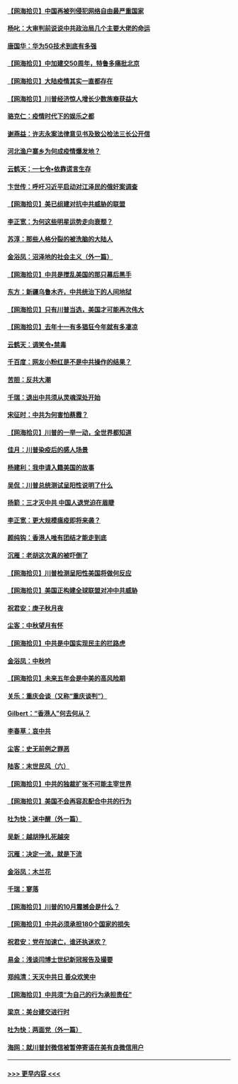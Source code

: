 #### [【网海拾贝】中国再被列侵犯网络自由最严重国家](../pages/nsc993/n12479643.md?t=10161151) 
#### [杨叱：大审判前说说中共政治局几个主要大佬的命运](../pages/nsc993/n12477527.md?t=10161151) 
#### [唐国华：华为5G技术到底有多强](../pages/nsc993/n12477483.md?t=10161151) 
#### [【网海拾贝】中加建交50周年，特鲁多痛批北京](../pages/nsc993/n12476892.md?t=10161151) 
#### [【网海拾贝】大陆疫情其实一直都存在](../pages/nsc993/n12473948.md?t=10161151) 
#### [【网海拾贝】川普经济惊人增长少数族裔获益大](../pages/nsc993/n12471565.md?t=10161151) 
#### [骆克仁：疫情时代下的娱乐之都](../pages/nsc993/n12471312.md?t=10161151) 
#### [谢燕益：许志永案法律意见书及致公检法三长公开信](../pages/nsc993/n12470870.md?t=10161151) 
#### [河北渔户寨乡为何成疫情爆发地？](../pages/nsc993/n12464936.md?t=10161151) 
#### [云鹤天：一七令▪依靠谎言生存](../pages/nsc993/n12470034.md?t=10161151) 
#### [卞世传：呼吁习近平启动对江泽民的俄奸案调查](../pages/nsc993/n12469722.md?t=10161151) 
#### [【网海拾贝】美已组建对抗中共威胁的联盟](../pages/nsc993/n12469018.md?t=10161151) 
#### [李正宽：为何这些明星运势走向衰颓？](../pages/nsc993/n12468730.md?t=10161151) 
#### [苏淳：那些人格分裂的被洗脑的大陆人](../pages/nsc993/n12467858.md?t=10161151) 
#### [金浴凤：沼泽地的社会主义（外一篇）](../pages/nsc993/n12467792.md?t=10161151) 
#### [【网海拾贝】中共是搅乱美国的那只幕后黑手](../pages/nsc993/n12467700.md?t=10161151) 
#### [东方：新疆乌鲁木齐，中共统治下的人间地狱](../pages/nsc993/n12466075.md?t=10161151) 
#### [【网海拾贝】只有川普当选，美国才可能再次伟大](../pages/nsc993/n12466013.md?t=10161151) 
#### [【网海拾贝】去年十一有多猖狂今年就有多凄凉](../pages/nsc993/n12463649.md?t=10161151) 
#### [云鹤天：调笑令▪禁毒](../pages/nsc993/n12462975.md?t=10161151) 
#### [千百度：网友小粉红是不是中共操作的结果？](../pages/nsc993/n12461025.md?t=10161151) 
#### [苦胆：反共大潮](../pages/nsc993/n12459469.md?t=10161151) 
#### [千瑞：退出中共须从灵魂深处开始](../pages/nsc993/n12459437.md?t=10161151) 
#### [宋征时：中共为何害怕蔡霞？](../pages/nsc993/n12459097.md?t=10161151) 
#### [【网海拾贝】川普的一举一动，全世界都知道](../pages/nsc993/n12458825.md?t=10161151) 
#### [佳月：川普染疫后的感人场景](../pages/nsc993/n12456994.md?t=10161151) 
#### [杨建利：我申请入籍美国的故事](../pages/nsc993/n12455635.md?t=10161151) 
#### [吴侃：川普总统测试呈阳性说明了什么](../pages/nsc993/n12451869.md?t=10161151) 
#### [扬箭：三才灭中共 中国人退党迫在眉睫](../pages/nsc993/n12451842.md?t=10161151) 
#### [李正宽：更大规模瘟疫即将来袭？](../pages/nsc993/n12451455.md?t=10161151) 
#### [颜纯钩：香港人唯有团结才能走到底](../pages/nsc993/n12450870.md?t=10161151) 
#### [沉雁：老胡这次真的被吓倒了](../pages/nsc993/n12449796.md?t=10161151) 
#### [【网海拾贝】川普检测呈阳性美国将做何反应](../pages/nsc993/n12449042.md?t=10161151) 
#### [【网海拾贝】美国正构建全球联盟对冲中共威胁](../pages/nsc993/n12446580.md?t=10161151) 
#### [祝君安：庚子秋月夜](../pages/nsc993/n12445870.md?t=10161151) 
#### [尘客：中秋望月有怀](../pages/nsc993/n12444632.md?t=10161151) 
#### [【网海拾贝】中共是中国实现民主的拦路虎](../pages/nsc993/n12443573.md?t=10161151) 
#### [金浴凤：中秋吟](../pages/nsc993/n12441773.md?t=10161151) 
#### [【网海拾贝】未来五年会是中美的高风险期](../pages/nsc993/n12440760.md?t=10161151) 
#### [关乐：重庆会谈（又称“重庆谈判”）](../pages/nsc993/n12437525.md?t=10161151) 
#### [Gilbert：“香港人”何去何从？](../pages/nsc993/n12435894.md?t=10161151) 
#### [李春草：哀中共](../pages/nsc993/n12435874.md?t=10161151) 
#### [尘客：史无前例之罪恶](../pages/nsc993/n12435762.md?t=10161151) 
#### [陆客：末世民风（六）](../pages/nsc993/n12435354.md?t=10161151) 
#### [【网海拾贝】中共的独裁扩张不可能主宰世界](../pages/nsc993/n12435151.md?t=10161151) 
#### [【网海拾贝】美国不会再容忍配合中共的行为](../pages/nsc993/n12433808.md?t=10161151) 
#### [吐为快：迷中醒（外一篇）](../pages/nsc993/n12433585.md?t=10161151) 
#### [吴新：越胡挣扎死越突](../pages/nsc993/n12433562.md?t=10161151) 
#### [沉雁：决定一流，就是下流](../pages/nsc993/n12432128.md?t=10161151) 
#### [金浴凤：木兰花](../pages/nsc993/n12432124.md?t=10161151) 
#### [千瑞：寥落](../pages/nsc993/n12432071.md?t=10161151) 
#### [【网海拾贝】川普的10月震撼会是什么？](../pages/nsc993/n12431624.md?t=10161151) 
#### [【网海拾贝】中共必须承担180个国家的损失](../pages/nsc993/n12428893.md?t=10161151) 
#### [祝君安：党在加速亡，谁还执迷欢？](../pages/nsc993/n12428652.md?t=10161151) 
#### [易金：浅谈闫博士世纪新冠报告及撮要](../pages/nsc993/n12426822.md?t=10161151) 
#### [郑纯清：天灭中共日 善众欢笑中](../pages/nsc993/n12426784.md?t=10161151) 
#### [【网海拾贝】中共须“为自己的行为承担责任”](../pages/nsc993/n12426067.md?t=10161151) 
#### [梁京：美台建交进行时](../pages/nsc993/n12424066.md?t=10161151) 
#### [吐为快：两面党（外一篇）](../pages/nsc993/n12424043.md?t=10161151) 
#### [海网：就川普封微信被暂停寄语在美有良微信用户](../pages/nsc993/n12424021.md?t=10161151) 

----
#### [ >>> 更早内容 <<< ](../indexes/nsc993-earlier.md)
